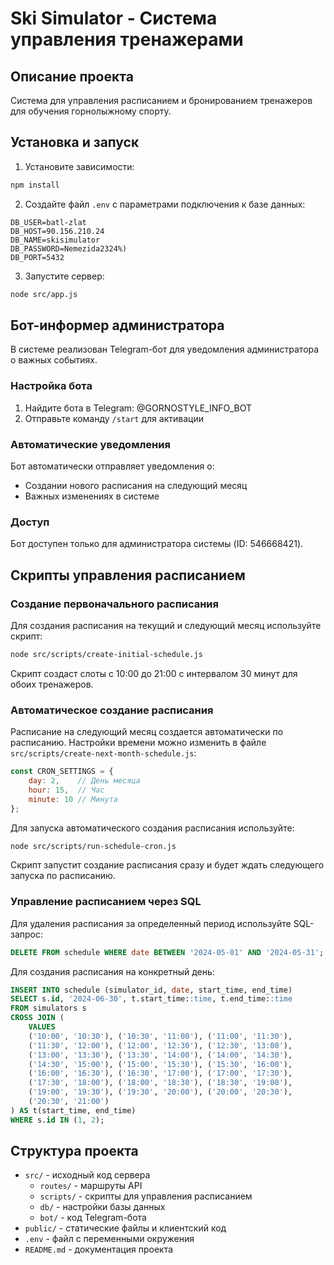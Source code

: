 # Ski Simulator - Система управления тренажерами

## Описание проекта
Система для управления расписанием и бронированием тренажеров для обучения горнолыжному спорту.

## Установка и запуск
1. Установите зависимости:
```bash
npm install
```

2. Создайте файл `.env` с параметрами подключения к базе данных:
```
DB_USER=batl-zlat
DB_HOST=90.156.210.24
DB_NAME=skisimulator
DB_PASSWORD=Nemezida2324%)
DB_PORT=5432
```

3. Запустите сервер:
```bash
node src/app.js
```

## Бот-информер администратора
В системе реализован Telegram-бот для уведомления администратора о важных событиях.

### Настройка бота
1. Найдите бота в Telegram: @GORNOSTYLE_INFO_BOT
2. Отправьте команду `/start` для активации

### Автоматические уведомления
Бот автоматически отправляет уведомления о:
- Создании нового расписания на следующий месяц
- Важных изменениях в системе

### Доступ
Бот доступен только для администратора системы (ID: 546668421).

## Скрипты управления расписанием

### Создание первоначального расписания
Для создания расписания на текущий и следующий месяц используйте скрипт:
```bash
node src/scripts/create-initial-schedule.js
```
Скрипт создаст слоты с 10:00 до 21:00 с интервалом 30 минут для обоих тренажеров.

### Автоматическое создание расписания
Расписание на следующий месяц создается автоматически по расписанию.
Настройки времени можно изменить в файле `src/scripts/create-next-month-schedule.js`:
```javascript
const CRON_SETTINGS = {
    day: 2,    // День месяца
    hour: 15,  // Час
    minute: 10 // Минута
};
```

Для запуска автоматического создания расписания используйте:
```bash
node src/scripts/run-schedule-cron.js
```

Скрипт запустит создание расписания сразу и будет ждать следующего запуска по расписанию.

### Управление расписанием через SQL
Для удаления расписания за определенный период используйте SQL-запрос:
```sql
DELETE FROM schedule WHERE date BETWEEN '2024-05-01' AND '2024-05-31';
```

Для создания расписания на конкретный день:
```sql
INSERT INTO schedule (simulator_id, date, start_time, end_time)
SELECT s.id, '2024-06-30', t.start_time::time, t.end_time::time
FROM simulators s
CROSS JOIN (
    VALUES 
    ('10:00', '10:30'), ('10:30', '11:00'), ('11:00', '11:30'),
    ('11:30', '12:00'), ('12:00', '12:30'), ('12:30', '13:00'),
    ('13:00', '13:30'), ('13:30', '14:00'), ('14:00', '14:30'),
    ('14:30', '15:00'), ('15:00', '15:30'), ('15:30', '16:00'),
    ('16:00', '16:30'), ('16:30', '17:00'), ('17:00', '17:30'),
    ('17:30', '18:00'), ('18:00', '18:30'), ('18:30', '19:00'),
    ('19:00', '19:30'), ('19:30', '20:00'), ('20:00', '20:30'),
    ('20:30', '21:00')
) AS t(start_time, end_time)
WHERE s.id IN (1, 2);
```

## Структура проекта
- `src/` - исходный код сервера
  - `routes/` - маршруты API
  - `scripts/` - скрипты для управления расписанием
  - `db/` - настройки базы данных
  - `bot/` - код Telegram-бота
- `public/` - статические файлы и клиентский код
- `.env` - файл с переменными окружения
- `README.md` - документация проекта 